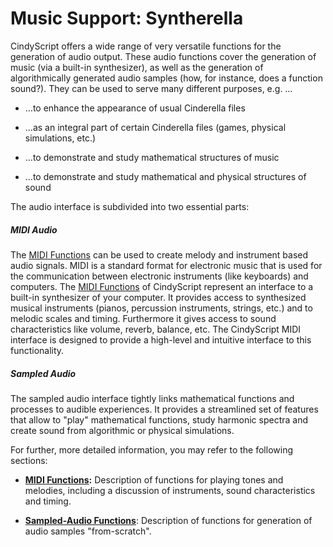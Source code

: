 #  Music Support: Syntherella

CindyScript offers a wide range of very versatile functions for the generation of audio output.
These audio functions cover the generation of music (via a built-in synthesizer), as well as the generation of algorithmically generated audio samples (how, for instance, does a function sound?).
They can be used to serve many different purposes, e.g.
…

*  …to enhance the appearance of usual Cinderella files

*  …as an integral part of certain Cinderella files (games, physical simulations, etc.)

*  …to demonstrate and study mathematical structures of music

*  …to demonstrate and study mathematical and physical structures of sound

The audio interface is subdivided into two essential parts:

##### MIDI Audio

The [MIDI Functions](MIDI_Functions.md) can be used to create melody and instrument based audio signals.
MIDI is a standard format for electronic music that is used for the communication between electronic instruments (like keyboards) and computers.
The [MIDI Functions](MIDI_Functions.md) of CindyScript represent an interface to a built-in synthesizer of your computer.
It provides access to synthesized musical instruments (pianos, percussion instruments, strings, etc.) and to melodic scales and timing.
Furthermore it gives access to sound characteristics like volume, reverb, balance, etc.
The CindyScript MIDI interface is designed to provide a high-level and intuitive interface to this functionality.

##### Sampled Audio

The sampled audio interface tightly links mathematical functions and processes to audible experiences.
It provides a streamlined set of features that allow to "play" mathematical functions, study harmonic spectra and create sound from algorithmic or physical simulations.

For further, more detailed information, you may refer to the following sections:

*  **[MIDI Functions](MIDI_Functions.md):**
Description of functions for playing tones and melodies, including a discussion of instruments, sound characteristics and timing.

*  **[Sampled-Audio Functions](Sampled-Audio_Functions.md)**: Description of functions for generation of audio samples "from-scratch".
